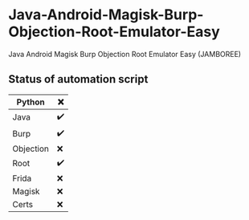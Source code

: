 # Java-Android-Magisk-Burp-Objection-Root-Emulator-Easy
Java Android Magisk Burp Objection Root Emulator Easy (JAMBOREE)

## Status of automation script

|Python|❌|
|--|--|
|Java|✔️|
|Burp|✔️|
|Objection|❌|
|Root|✔️|
|Frida|❌|
|Magisk|❌|
|Certs|❌|
